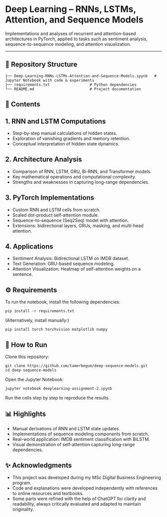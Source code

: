 # Deep Learning – RNNs, LSTMs, Attention, and Sequence Models

Implementations and analyses of recurrent and attention-based architectures in PyTorch, applied to tasks such as sentiment analysis, sequence-to-sequence modeling, and attention visualization.

---

## 📂 Repository Structure
```
├── Deep-Learning-RNNs-LSTMs-Attention-and-Sequence-Models.ipynb   # Jupyter Notebook with code & experiments
├── requirements.txt                  # Python dependencies
└── README.md                         # Project documentation
```
## 📖 Contents
## 1. RNN and LSTM Computations
- Step-by-step manual calculations of hidden states.
- Exploration of vanishing gradients and memory retention.
- Conceptual interpretation of hidden state dynamics.

## 2. Architecture Analysis
- Comparison of RNN, LSTM, GRU, Bi-RNN, and Transformer models.
- Key mathematical operations and computational complexity.
- Strengths and weaknesses in capturing long-range dependencies.

## 3. PyTorch Implementations
- Custom RNN and LSTM cells from scratch.
- Scaled dot-product self-attention module.
- Sequence-to-sequence (Seq2Seq) model with attention.
- Extensions: bidirectional layers, GRUs, masking, and multi-head attention.

## 4. Applications
- Sentiment Analysis: Bidirectional LSTM on IMDB dataset.
- Text Generation: GRU-based sequence modeling.
- Attention Visualization: Heatmap of self-attention weights on a sentence.

## ⚙️ Requirements
To run the notebook, install the following dependencies:

```
pip install -r requirements.txt
```
(Alternatively, install manually:)
```
pip install torch torchvision matplotlib numpy
```
## 🚀 How to Run

Clone this repository:
```
git clone https://github.com/tamerbegum/deep-sequence-models.git
cd deep-sequence-models
```
Open the Jupyter Notebook:
```
jupyter notebook deeplearning-assignment-2.ipynb
```
Run the cells step by step to reproduce the results.

## 📊 Highlights

- Manual derivations of RNN and LSTM state updates.
- Implementations of sequence modeling components from scratch.
- Real-world application: IMDB sentiment classification with BiLSTM.
- Visual demonstration of self-attention capturing long-range dependencies.

## ✨ Acknowledgments

- This project was developed during my MSc Digital Business Engineering program.
- Code and explanations were developed independently with references to online resources and textbooks.
- Some parts were refined with the help of ChatGPT for clarity and readability, always critically evaluated and adapted to maintain originality.

